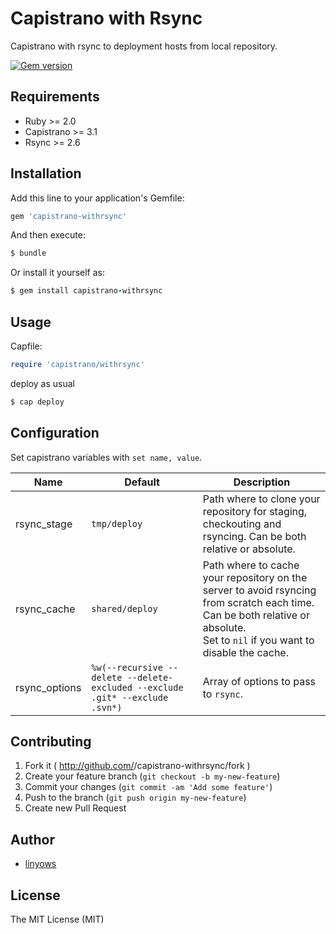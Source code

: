 Capistrano with Rsync
=====================

Capistrano with rsync to deployment hosts from local repository.

[![Gem version](https://badge.fury.io/rb/capistrano-withrsync.png)][gem]

[capistrano]: https://github.com/capistrano/capistrano
[gem]: https://rubygems.org/gems/capistrano-withrsync

Requirements
------------

- Ruby >= 2.0
- Capistrano >= 3.1
- Rsync >= 2.6

Installation
------------

Add this line to your application's Gemfile:

```ruby
gem 'capistrano-withrsync'
```

And then execute:

```ruby
$ bundle
```

Or install it yourself as:

```ruby
$ gem install capistrano-withrsync
```

Usage
-----

Capfile:

```ruby
require 'capistrano/withrsync'
```

deploy as usual

```sh
$ cap deploy
```

Configuration
-------------

Set capistrano variables with `set name, value`.

Name          | Default | Description
------------- |-------- |------------
rsync_stage   | `tmp/deploy` | Path where to clone your repository for staging, checkouting and rsyncing. Can be both relative or absolute.
rsync_cache   | `shared/deploy` | Path where to cache your repository on the server to avoid rsyncing from scratch each time. Can be both relative or absolute.<br> Set to `nil` if you want to disable the cache.
rsync_options | `%w(--recursive --delete --delete-excluded --exclude .git* --exclude .svn*)` | Array of options to pass to `rsync`.  

Contributing
------------

1. Fork it ( http://github.com/<my-github-username>/capistrano-withrsync/fork )
2. Create your feature branch (`git checkout -b my-new-feature`)
3. Commit your changes (`git commit -am 'Add some feature'`)
4. Push to the branch (`git push origin my-new-feature`)
5. Create new Pull Request


Author
------

- [linyows][linyows]

[linyows]: https://github.com/linyows

License
-------

The MIT License (MIT)
